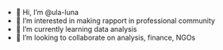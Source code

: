 - 👋 Hi, I’m @ula-luna
- 👀 I’m interested in making rapport in professional community
- 🌱 I’m currently learning data analysis
- 💞️ I’m looking to collaborate on analysis, finance, NGOs
  

<!---
ula-luna/ula-luna is a ✨ special ✨ repository because its `README.md` (this file) appears on your GitHub profile.
You can click the Preview link to take a look at your changes.
--->
